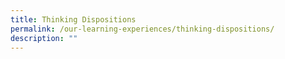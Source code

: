 ```yaml
---
title: Thinking Dispositions
permalink: /our-learning-experiences/thinking-dispositions/
description: ""
---
```

